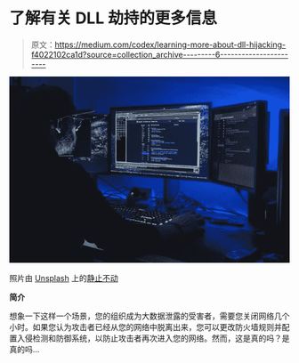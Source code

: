 # 了解有关 DLL 劫持的更多信息

> 原文：<https://medium.com/codex/learning-more-about-dll-hijacking-f4022102ca1d?source=collection_archive---------6----------------------->

![](img/eda94fcd24fe4d8a265d121589d58d78.png)

照片由 [Unsplash](https://unsplash.com/@stillnes_in_motion?utm_source=unsplash&utm_medium=referral&utm_content=creditCopyText) 上的[静止不动](https://unsplash.com/@stillnes_in_motion?utm_source=unsplash&utm_medium=referral&utm_content=creditCopyText)

**简介**

想象一下这样一个场景，您的组织成为大数据泄露的受害者，需要您关闭网络几个小时。如果您认为攻击者已经从您的网络中脱离出来，您可以更改防火墙规则并配置入侵检测和防御系统，以防止攻击者再次进入您的网络。然而，这是真的吗？是真的吗…
